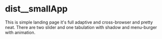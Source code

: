 # dist__smallApp

This is simple landing page it's full adaptive and cross-browser and pretty neat. 
There are two slider and one tabulation with shadow and menu-burger with animation.
